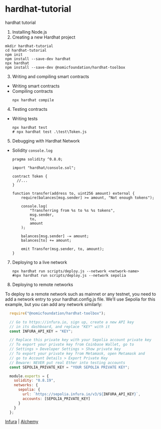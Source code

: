 # hardhat-tutorial
hardhat tutorial

1. Installing Node.js
2. Creating a new Hardhat project
```shell
mkdir hardhat-tutorial
cd hardhat-tutorial
npm init
npm install --save-dev hardhat
npx hardhat
npm install --save-dev @nomicfoundation/hardhat-toolbox
```
3. Writing and compiling smart contracts
 - Writing smart contracts
 - Compiling contracts
    ```shell
    npx hardhat compile
    ```
4. Testing contracts
  - Writing tests
    ```shell
    npx hardhat test
    # npx hardhat test .\test\Token.js 
    ```  
5. Debugging with Hardhat Network
  - Solidity `console.log`    
    ```solidity
    pragma solidity ^0.8.0;

    import "hardhat/console.sol";

    contract Token {
      //...
    }
    ```

    ```solidity
    function transfer(address to, uint256 amount) external {
        require(balances[msg.sender] >= amount, "Not enough tokens");

        console.log(
            "Transferring from %s to %s %s tokens",
            msg.sender,
            to,
            amount
        );

        balances[msg.sender] -= amount;
        balances[to] += amount;

        emit Transfer(msg.sender, to, amount);
    }
    ```
7. Deploying to a live network    

    ```shell
    npx hardhat run scripts/deploy.js --network <network-name>
    #npx hardhat run scripts/deploy.js --network sepolia
    ```
8. Deploying to remote networks

  To deploy to a remote network such as mainnet or any testnet, you need to add a network entry to your hardhat.config.js file. We’ll use Sepolia for this example, but you can add any network similarly:  

  ```js
    require("@nomicfoundation/hardhat-toolbox");

    // Go to https://infura.io, sign up, create a new API key
    // in its dashboard, and replace "KEY" with it
    const INFURA_API_KEY = "KEY";

    // Replace this private key with your Sepolia account private key
    // To export your private key from Coinbase Wallet, go to
    // Settings > Developer Settings > Show private key
    // To export your private key from Metamask, open Metamask and
    // go to Account Details > Export Private Key
    // Beware: NEVER put real Ether into testing accounts
    const SEPOLIA_PRIVATE_KEY = "YOUR SEPOLIA PRIVATE KEY";

    module.exports = {
      solidity: "0.8.19",
      networks: {
        sepolia: {
          url: `https://sepolia.infura.io/v3/${INFURA_API_KEY}`,
          accounts: [SEPOLIA_PRIVATE_KEY]
        }
      }
    };
  ```  
  [Infura](https://infura.io/) | [Alchemy](https://alchemy.com/)
  
  